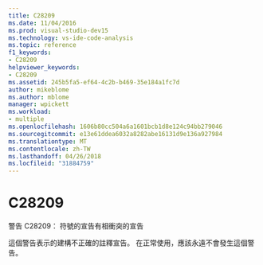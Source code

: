 ```yaml
---
title: C28209
ms.date: 11/04/2016
ms.prod: visual-studio-dev15
ms.technology: vs-ide-code-analysis
ms.topic: reference
f1_keywords:
- C28209
helpviewer_keywords:
- C28209
ms.assetid: 245b5fa5-ef64-4c2b-b469-35e184a1fc7d
author: mikeblome
ms.author: mblome
manager: wpickett
ms.workload:
- multiple
ms.openlocfilehash: 1606b80cc504a6a1601bcb1d8e124c94bb279046
ms.sourcegitcommit: e13e61ddea6032a8282abe16131d9e136a927984
ms.translationtype: MT
ms.contentlocale: zh-TW
ms.lasthandoff: 04/26/2018
ms.locfileid: "31884759"
---
```

# <a name="c28209"></a>C28209
警告 C28209： 符號的宣告有相衝突的宣告

 這個警告表示的建構不正確的註釋宣告。 在正常使用，應該永遠不會發生這個警告。